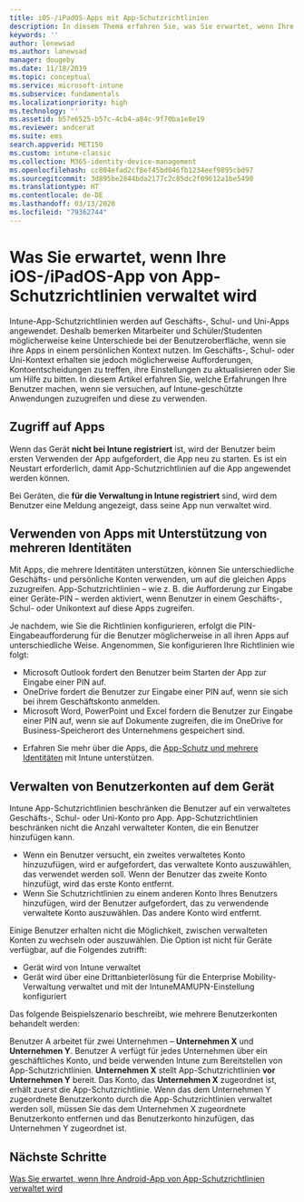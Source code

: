 ```yaml
---
title: iOS-/iPadOS-Apps mit App-Schutzrichtlinien
description: In diesem Thema erfahren Sie, was Sie erwartet, wenn Ihre iOS-/iPadOS-App von App-Schutzrichtlinien verwaltet wird.
keywords: ''
author: lenewsad
ms.author: lanewsad
manager: dougeby
ms.date: 11/18/2019
ms.topic: conceptual
ms.service: microsoft-intune
ms.subservice: fundamentals
ms.localizationpriority: high
ms.technology: ''
ms.assetid: b57e6525-b57c-4cb4-a84c-9f70ba1e8e19
ms.reviewer: andcerat
ms.suite: ems
search.appverid: MET150
ms.custom: intune-classic
ms.collection: M365-identity-device-management
ms.openlocfilehash: cc804efad2cf8ef45bd046fb1234eef9895cbd97
ms.sourcegitcommit: 3d895be2844bda2177c2c85dc2f09612a1be5490
ms.translationtype: HT
ms.contentlocale: de-DE
ms.lasthandoff: 03/13/2020
ms.locfileid: "79362744"
---
```

# <a name="what-to-expect-when-your-iosipados-app-is-managed-by-app-protection-policies"></a>Was Sie erwartet, wenn Ihre iOS-/iPadOS-App von App-Schutzrichtlinien verwaltet wird

Intune-App-Schutzrichtlinien werden auf Geschäfts-, Schul- und Uni-Apps angewendet. Deshalb bemerken Mitarbeiter und Schüler/Studenten möglicherweise keine Unterschiede bei der Benutzeroberfläche, wenn sie ihre Apps in einem persönlichen Kontext nutzen. Im Geschäfts-, Schul- oder Uni-Kontext erhalten sie jedoch möglicherweise Aufforderungen, Kontoentscheidungen zu treffen, ihre Einstellungen zu aktualisieren oder Sie um Hilfe zu bitten. In diesem Artikel erfahren Sie, welche Erfahrungen Ihre Benutzer machen, wenn sie versuchen, auf Intune-geschützte Anwendungen zuzugreifen und diese zu verwenden.  

## <a name="access-apps"></a>Zugriff auf Apps

Wenn das Gerät **nicht bei Intune registriert** ist, wird der Benutzer beim ersten Verwenden der App aufgefordert, die App neu zu starten. Es ist ein Neustart erforderlich, damit App-Schutzrichtlinien auf die App angewendet werden können.

<!--- The following screenshot from the Skype app illustrates this restart request: --->

<!---  ![Screenshot of the iOS/iPadOS device showing PIN prompt](./media/end-user-mam-apps-ios/iOS_AppPINPrompt.png) --->

Bei Geräten, die **für die Verwaltung in Intune registriert** sind, wird dem Benutzer eine Meldung angezeigt, dass seine App nun verwaltet wird.

## <a name="use-apps-with-multi-identity-support"></a>Verwenden von Apps mit Unterstützung von mehreren Identitäten

Mit Apps, die mehrere Identitäten unterstützen, können Sie unterschiedliche Geschäfts- und persönliche Konten verwenden, um auf die gleichen Apps zuzugreifen. App-Schutzrichtlinien – wie z. B. die Aufforderung zur Eingabe einer Geräte-PIN – werden aktiviert, wenn Benutzer in einem Geschäfts-, Schul- oder Unikontext auf diese Apps zugreifen.   

Je nachdem, wie Sie die Richtlinien konfigurieren, erfolgt die PIN-Eingabeaufforderung für die Benutzer möglicherweise in all ihren Apps auf unterschiedliche Weise.  Angenommen, Sie konfigurieren Ihre Richtlinien wie folgt:       
* Microsoft Outlook fordert den Benutzer beim Starten der App zur Eingabe einer PIN auf. 
* OneDrive fordert die Benutzer zur Eingabe einer PIN auf, wenn sie sich bei ihrem Geschäftskonto anmelden.  
* Microsoft Word, PowerPoint und Excel fordern die Benutzer zur Eingabe einer PIN auf, wenn sie auf Dokumente zugreifen, die im OneDrive for Business-Speicherort des Unternehmens gespeichert sind.  

- Erfahren Sie mehr über die Apps, die [App-Schutz und mehrere Identitäten](https://www.microsoft.com/cloud-platform/microsoft-intune-apps) mit Intune unterstützen.  

## <a name="manage-user-accounts-on-the-device"></a>Verwalten von Benutzerkonten auf dem Gerät  

Intune App-Schutzrichtlinien beschränken die Benutzer auf ein verwaltetes Geschäfts-, Schul- oder Uni-Konto pro App. App-Schutzrichtlinien beschränken nicht die Anzahl verwalteter Konten, die ein Benutzer hinzufügen kann.   

- Wenn ein Benutzer versucht, ein zweites verwaltetes Konto hinzuzufügen, wird er aufgefordert, das verwaltete Konto auszuwählen, das verwendet werden soll. Wenn der Benutzer das zweite Konto hinzufügt, wird das erste Konto entfernt.
- Wenn Sie Schutzrichtlinien zu einem anderen Konto Ihres Benutzers hinzufügen, wird der Benutzer aufgefordert, das zu verwendende verwaltete Konto auszuwählen. Das andere Konto wird entfernt. 

Einige Benutzer erhalten nicht die Möglichkeit, zwischen verwalteten Konten zu wechseln oder auszuwählen. Die Option ist nicht für Geräte verfügbar, auf die Folgendes zutrifft:
* Gerät wird von Intune verwaltet  
* Gerät wird über eine Drittanbieterlösung für die Enterprise Mobility-Verwaltung verwaltet und mit der IntuneMAMUPN-Einstellung konfiguriert 

Das folgende Beispielszenario beschreibt, wie mehrere Benutzerkonten behandelt werden:  

Benutzer A arbeitet für zwei Unternehmen – **Unternehmen X** und **Unternehmen Y**. Benutzer A verfügt für jedes Unternehmen über ein geschäftliches Konto, und beide verwenden Intune zum Bereitstellen von App-Schutzrichtlinien. **Unternehmen X** stellt App-Schutzrichtlinien **vor** **Unternehmen Y** bereit. Das Konto, das **Unternehmen X** zugeordnet ist, erhält zuerst die App-Schutzrichtlinie. Wenn das dem Unternehmen Y zugeordnete Benutzerkonto durch die App-Schutzrichtlinien verwaltet werden soll, müssen Sie das dem Unternehmen X zugeordnete Benutzerkonto entfernen und das Benutzerkonto hinzufügen, das Unternehmen Y zugeordnet ist.  

## <a name="next-steps"></a>Nächste Schritte

[Was Sie erwartet, wenn Ihre Android-App von App-Schutzrichtlinien verwaltet wird](end-user-mam-apps-android.md)
